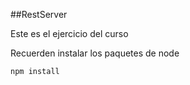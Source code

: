 ##RestServer

Este es el ejercicio del curso

Recuerden instalar los paquetes de node
```
npm install
```